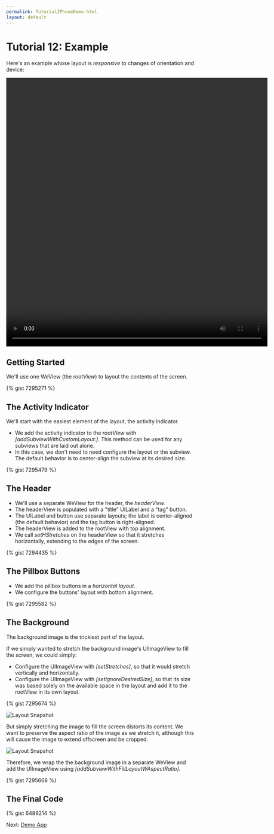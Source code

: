 ```yaml
---
permalink: TutorialIPhoneDemo.html
layout: default
---
```


# Tutorial 12: Example


<!-- TEMPLATE START -->

Here's an example whose layout is _responsive_ to changes of orientation and device:

<video WIDTH="700" HEIGHT="720" AUTOPLAY="true" controls="true" LOOP="true" class="embedded_video" >
<source src="videos/video-B2B0C11D-E1A1-4CAE-B4B4-D043D5989B4E-40400-0001287E815CD5CB.mp4" type="video/mp4" />
<source src="videos/video-B2B0C11D-E1A1-4CAE-B4B4-D043D5989B4E-40400-0001287E815CD5CB.webm" type="video/webm" />
</video>

## Getting Started

We'll use one WeView (the _rootView_) to layout the contents of the screen.

{% gist 7295271 %}

## The Activity Indicator

We'll start with the easiest element of the layout, the activity indicator.

* We add the activity indicator to the _rootView_ with _\[addSubviewWithCustomLayout:\]_.  This method can be used for any subviews that are laid out alone.
* In this case, we don't need to need configure the layout or the subview.  The default behavior is to center-align the subview at its desired size.

{% gist 7295479 %}

## The Header

* We'll use a separate WeView for the header, the _headerView_.
* The headerView is populated with a "title" UILabel and a "tag" button.
* The UILabel and button use separate layouts; the label is center-aligned (the default behavior) and the tag button is right-aligned.
* The headerView is added to the rootView with top alignment.
* We call _setHStretches_ on the headerView so that it stretches horizontally, extending to the edges of the screen.

{% gist 7294435 %}

## The Pillbox Buttons

* We add the pillbox buttons in a _horizontal layout_.
* We configure the buttons' layout with bottom alignment.

{% gist 7295582 %}

## The Background

The background image is the trickiest part of the layout.

If we simply wanted to stretch the background image's UIImageView to fill the screen, we could simply:

* Configure the UIImageView with _\[setStretches\]_, so that it would stretch vertically and horizontally.
* Configure the UIImageView with _\[setIgnoreDesiredSize\]_, so that its size was based solely on the available space in the layout and add it to the rootView in its own layout.

{% gist 7295674 %}

![Layout Snapshot](images/snapshot-E4B61D65-B3B3-431B-A0F5-6707A8113EE9-32015-0002538CDA5194E7.png)

But simply stretching the image to fill the screen distorts its content.  We want to preserve the aspect ratio of the image as we stretch it, although this will cause the image to extend offscreen and be cropped.

![Layout Snapshot](images/snapshot-443C9E3D-08D9-4ED3-B247-306EAE2C7189-32015-0002538DD232DFAF.png)

Therefore, we wrap the the background image in a separate WeView and add the UIImageView using _\[addSubviewWithFillLayoutWAspectRatio\]_.

{% gist 7295668 %}

## The Final Code

{% gist 6489214 %}


<!-- TEMPLATE END -->

<p class="nextLink">Next:  <a href="DemoApp.html">Demo App</a></p>
